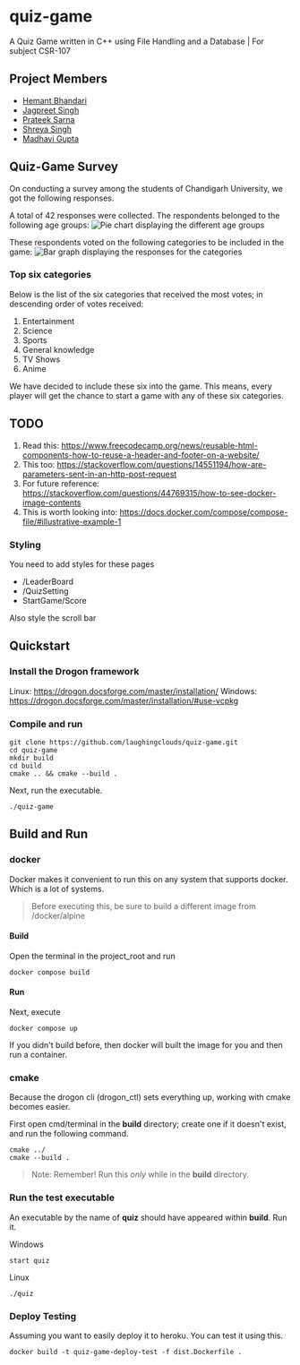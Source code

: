 # quiz-game

A Quiz Game written in C++ using File Handling and a Database | For subject CSR-107

## Project Members

- [Hemant Bhandari](https://github.com/laughingclouds)
- [Jagpreet Singh](https://github.com/JaGPR)
- [Prateek Sarna](https://github.com/PrateekSarna-24)
- [Shreya Singh](https://github.com/Shreya220)
- [Madhavi Gupta](https://github.com/MadhaviGupta18)

## Quiz-Game Survey

On conducting a survey among the students of Chandigarh University, we got the following responses.

A total of 42 responses were collected. The respondents belonged to the following age groups:
![Pie chart displaying the different age groups](https://user-images.githubusercontent.com/57110219/163675852-86f3ed99-fb20-4964-b6d5-e5d63f1e9fea.png)

These respondents voted on the following categories to be included in the game:
![Bar graph displaying the responses for the categories](https://user-images.githubusercontent.com/57110219/163675753-f00c19c1-8e5f-4022-b14f-299414d14d51.png)

### Top six categories

Below is the list of the six categories that received the most votes; in descending order of votes received:

1. Entertainment
2. Science
3. Sports
4. General knowledge
5. TV Shows
6. Anime

We have decided to include these six into the game. This means, every player will get the chance to start a game with any of these six categories.

## TODO

1. Read this: <https://www.freecodecamp.org/news/reusable-html-components-how-to-reuse-a-header-and-footer-on-a-website/>
2. This too: <https://stackoverflow.com/questions/14551194/how-are-parameters-sent-in-an-http-post-request>
3. For future reference: <https://stackoverflow.com/questions/44769315/how-to-see-docker-image-contents>
4. This is worth looking into: <https://docs.docker.com/compose/compose-file/#illustrative-example-1>

### Styling

You need to add styles for these pages

- /LeaderBoard
- /QuizSetting
- StartGame/Score

Also style the scroll bar

## Quickstart

### Install the Drogon framework

Linux: <https://drogon.docsforge.com/master/installation/>
Windows: <https://drogon.docsforge.com/master/installation/#use-vcpkg>

### Compile and run

```shell
git clone https://github.com/laughingclouds/quiz-game.git
cd quiz-game
mkdir build
cd build
cmake .. && cmake --build .
```

Next, run the executable.

```shell
./quiz-game
```

## Build and Run

### docker

Docker makes it convenient to run this on any system that supports docker. Which is a lot of systems.

> Before executing this, be sure to build a different image from /docker/alpine

#### Build

Open the terminal in the project_root and run

```shell
docker compose build
```

#### Run

Next, execute

```shell
docker compose up
```

If you didn't build before, then docker will built the image for you and then run a container.

### cmake

Because the drogon cli (drogon_ctl) sets everything up, working
with cmake becomes easier.

First open cmd/terminal in the **build** directory; create one if it doesn't exist, and run the following command.

```shell
cmake ../
cmake --build .
```

> Note: Remember! Run this *only* while in the **build** directory.

### Run the test executable

An executable by the name of **quiz** should have appeared within **build**.
Run it.

Windows

```shell
start quiz
```

Linux

```shell
./quiz
```

### Deploy Testing

Assuming you want to easily deploy it to heroku.
You can test it using this.

```shell
docker build -t quiz-game-deploy-test -f dist.Dockerfile .
```
